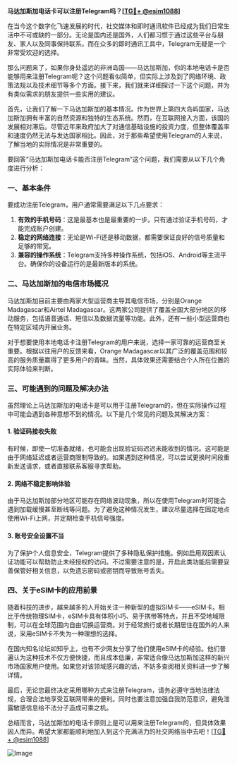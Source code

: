 **马达加斯加电话卡可以注册Telegram吗？[[TG💪+ @esim1088](https://t.me/s/esim1088)]**

在当今这个数字化飞速发展的时代，社交媒体和即时通讯软件已经成为我们日常生活中不可或缺的一部分。无论是国内还是国外，人们都习惯于通过这些平台与朋友、家人以及同事保持联系。而在众多的即时通讯工具中，Telegram无疑是一个非常受欢迎的选择。

那么问题来了，如果你身处遥远的非洲岛国——马达加斯加，你的本地电话卡是否能够用来注册Telegram呢？这个问题看似简单，但实际上涉及到了网络环境、政策法规以及技术细节等多个方面。接下来，我们就来详细探讨一下这个问题，并为有类似需求的朋友提供一些实用的建议。

首先，让我们了解一下马达加斯加的基本情况。作为世界上第四大岛屿国家，马达加斯加拥有丰富的自然资源和独特的生态系统。然而，在互联网接入方面，该国的发展相对滞后。尽管近年来政府加大了对通信基础设施的投资力度，但整体覆盖率和速度仍然无法与发达国家相比。因此，对于那些希望使用Telegram的人来说，了解当地的实际情况是非常重要的。

要回答“马达加斯加电话卡能否注册Telegram”这个问题，我们需要从以下几个角度进行分析：

### 一、基本条件

要成功注册Telegram，用户通常需要满足以下几点要求：
1. **有效的手机号码**：这是最基本也是最重要的一步。只有通过验证手机号码，才能完成账户创建。
2. **稳定的网络连接**：无论是Wi-Fi还是移动数据，都需要保证良好的信号质量和足够的带宽。
3. **兼容的操作系统**：Telegram支持多种操作系统，包括iOS、Android等主流平台。确保你的设备运行的是最新版本的系统。

### 二、马达加斯加的电信市场概况

马达加斯加目前主要由两家大型运营商主导其电信市场，分别是Orange Madagascar和Airtel Madagascar。这两家公司提供了覆盖全国大部分地区的移动服务，包括语音通话、短信以及数据流量等功能。此外，还有一些小型运营商也在特定区域内开展业务。

对于想要使用本地电话卡注册Telegram的用户来说，选择一家可靠的运营商至关重要。根据以往用户的反馈来看，Orange Madagascar以其广泛的覆盖范围和较高的服务质量赢得了更多用户的青睐。当然，具体效果还需要结合个人所在位置的实际体验来判断。

### 三、可能遇到的问题及解决办法

虽然理论上马达加斯加的电话卡是可以用于注册Telegram的，但在实际操作过程中可能会遇到各种意想不到的情况。以下是几个常见的问题及其解决方案：

#### 1. 验证码接收失败

有时候，即使一切准备就绪，也可能会出现验证码迟迟未能收到的情况。这可能是由于网络延迟或者运营商限制导致的。如果遇到这种情况，可以尝试更换时间段重新发送请求，或者直接联系客服寻求帮助。

#### 2. 网络不稳定影响体验

由于马达加斯加部分地区可能存在网络波动现象，所以在使用Telegram时可能会遇到加载缓慢甚至断线等问题。为了避免这种情况发生，建议尽量选择在固定地点使用Wi-Fi上网，并定期检查手机信号强度。

#### 3. 账号安全设置不当

为了保护个人信息安全，Telegram提供了多种隐私保护措施。例如启用双因素认证功能可以帮助防止未经授权的访问。不过需要注意的是，开启此类功能后需要妥善保管好相关信息，以免遗忘密码或密钥而导致账号丢失。

### 四、关于eSIM卡的应用前景

随着科技的进步，越来越多的人开始关注一种新型的虚拟SIM卡——eSIM卡。相比于传统物理SIM卡，eSIM卡具有体积小巧、易于携带等特点，并且不受地域限制，可以在全球范围内自由切换运营商。对于经常旅行或者长期居住在国外的人来说，采用eSIM卡不失为一种理想的选择。

在国内知名论坛如知乎上，也有不少网友分享了他们使用eSIM卡的经验。他们普遍认为这种技术不仅方便快捷，而且成本低廉，非常适合像马达加斯加这样的新兴市场国家用户使用。如果您对该领域感兴趣的话，不妨多查阅相关资料进一步了解详情。

最后，无论您最终决定采用哪种方式来注册Telegram，请务必遵守当地法律法规，合理合法地享受互联网带来的便利。同时也要注意加强自我防范意识，避免泄露敏感信息给不法分子造成可乘之机。

总结而言，马达加斯加的电话卡原则上是可以用来注册Telegram的，但具体效果因人而异。希望大家都能顺利地加入到这个充满活力的社交网络当中去吧！[[TG💪+ @esim1088](https://t.me/s/esim1088)]

![Image](https://i.postimg.cc/4NQfJmqS/Snipaste-2025-05-13-00-14-12.png)